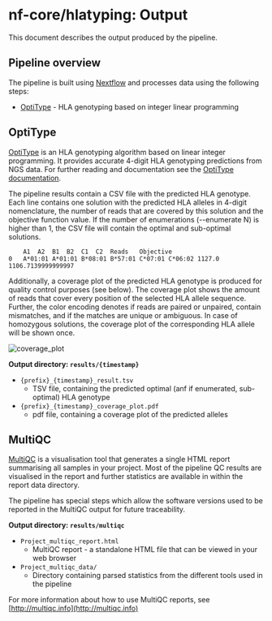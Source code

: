 # nf-core/hlatyping: Output

This document describes the output produced by the pipeline.

## Pipeline overview

The pipeline is built using [Nextflow](https://www.nextflow.io/)
and processes data using the following steps:

* [OptiType](#optitype) - HLA genotyping based on integer linear programming

## OptiType

[OptiType](https://github.com/FRED-2/OptiType) is an HLA genotyping algorithm based on linear integer programming. It provides accurate 4-digit HLA genotyping predictions from NGS data.
For further reading and documentation see the [OptiType documentation](https://github.com/FRED-2/OptiType).

The pipeline results contain a CSV file with the predicted HLA genotype. Each line contains one solution with the predicted HLA alleles in 4-digit nomenclature, the number of reads that are covered by this solution and the objective function value. If the number of enumerations (--enumerate N) is higher than 1, the CSV file will contain the optimal and sub-optimal solutions.

```tsv
    A1  A2  B1  B2  C1  C2  Reads   Objective
0   A*01:01 A*01:01 B*08:01 B*57:01 C*07:01 C*06:02 1127.0  1106.7139999999997
```

Additionally, a coverage plot of the predicted HLA genotype is produced for quality control purposes (see below). The coverage plot shows the amount of reads that cover every position of the selected HLA allele sequence. Further, the color encoding denotes if reads are paired or unpaired, contain mismatches, and if the matches are unique or ambiguous. In case of homozygous solutions, the coverage plot of the corresponding HLA allele will be shown once.

![coverage_plot](images/sample_coverage_plot.png)

**Output directory: `results/{timestamp}`**

* `{prefix}_{timestamp}_result.tsv`
  * TSV file, containing the predicted optimal (anf if enumerated, sub-optimal) HLA genotype
* `{prefix}_{timestamp}_coverage_plot.pdf`
  * pdf file, containing a coverage plot of the predicted alleles

## MultiQC

[MultiQC](http://multiqc.info) is a visualisation tool that generates a single HTML report summarising all samples in your project. Most of the pipeline QC results are visualised in the report and further statistics are available in within the report data directory.

The pipeline has special steps which allow the software versions used to be reported in the MultiQC output for future traceability.

**Output directory: `results/multiqc`**

* `Project_multiqc_report.html`
  * MultiQC report - a standalone HTML file that can be viewed in your web browser
* `Project_multiqc_data/`
  * Directory containing parsed statistics from the different tools used in the pipeline

For more information about how to use MultiQC reports, see [http://multiqc.info](http://multiqc.info)
